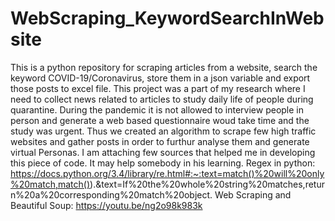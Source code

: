 # WebScraping_KeywordSearchInWebsite
This is a python repository for scraping articles from a website, search the keyword COVID-19/Coronavirus, store them in a json variable and export those posts to excel file.
This project was a part of my research where I need to collect news related to articles to study daily life of people during quarantine. During the pandemic it is not allowed to interview people in person and generate a web based questionnaire woud take time and the study was urgent. Thus we created an algorithm to scrape few high traffic websites and gather posts in order to furthur analyse them and generate virtual Personas.
I am attaching few sources that helped me in developing this piece of code. It may help somebody in his learning.
Regex in python: https://docs.python.org/3.4/library/re.html#:~:text=match()%20will%20only%20match,match()).&text=If%20the%20whole%20string%20matches,return%20a%20corresponding%20match%20object.
Web Scraping and Beautiful Soup: https://youtu.be/ng2o98k983k
